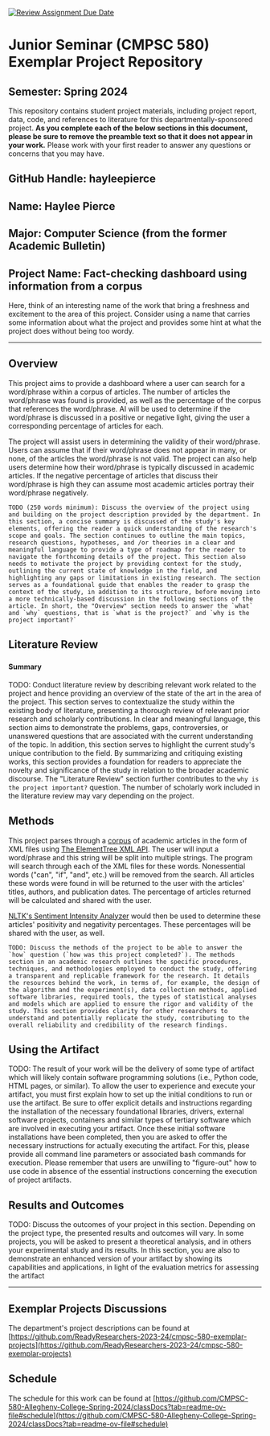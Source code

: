 [![Review Assignment Due Date](https://classroom.github.com/assets/deadline-readme-button-24ddc0f5d75046c5622901739e7c5dd533143b0c8e959d652212380cedb1ea36.svg)](https://classroom.github.com/a/Y4rZMh1t)
# Junior Seminar (CMPSC 580) Exemplar Project Repository

## Semester: Spring 2024

This repository contains student project materials, including project report, data, code, and references to literature for this departmentally-sponsored project. __As you complete each of the below sections in this document, please be sure to remove the preamble text so that it does not appear in your work.__ Please work with your first reader to answer any questions or concerns that you may have.

## GitHub Handle: hayleepierce

## Name: Haylee Pierce

## Major: Computer Science (from the former Academic Bulletin)

## Project Name: Fact-checking dashboard using information from a corpus

Here, think of an interesting name of the work that bring a freshness and excitement to the area of this project. Consider using a name that carries some information about what the project and provides some hint at what the project does without being too wordy.

---

## Overview

This project aims to provide a dashboard where a user can search for a word/phrase within a corpus of articles. The number of articles the word/phrase was found is provided, as well as the percentage of the corpus that references the word/phrase. AI will be used to determine if the word/phrase is discussed in a positive or negative light, giving the user a corresponding percentage of articles for each.

The project will assist users in determining the validity of their word/phrase. Users can assume that if their word/phrase does not appear in many, or none, of the articles the word/phrase is not valid. The project can also help users determine how their word/phrase is typically discussed in academic articles. If the negative percentage of articles that discuss their word/phrase is high they can assume most academic articles portray their word/phrase negatively.

```
TODO (250 words minimum): Discuss the overview of the project using and building on the project description provided by the department. In this section, a concise summary is discussed of the study's key elements, offering the reader a quick understanding of the research's scope and goals. The section continues to outline the main topics, research questions, hypotheses, and /or theories in a clear and meaningful language to provide a type of roadmap for the reader to navigate the forthcoming details of the project. This section also needs to motivate the project by providing context for the study, outlining the current state of knowledge in the field, and highlighting any gaps or limitations in existing research. The section serves as a foundational guide that enables the reader to grasp the context of the study, in addition to its structure, before moving into a more technically-based discussion in the following sections of the article. In short, the "Overview" section needs to answer the `what` and `why` questions, that is `what is the project?` and `why is the project important?`
```

## Literature Review

### []()

#### Summary



TODO: Conduct literature review by describing relevant work related to the project and hence providing an overview of the state of the art in the area of the project. This section serves to contextualize the study within the existing body of literature, presenting a thorough review of relevant prior research and scholarly contributions. In clear and meaningful language, this section aims to demonstrate the problems, gaps, controversies, or unanswered questions that are associated with the current understanding of the topic. In addition, this section serves to highlight the current study's unique contribution to the field. By summarizing and critiquing existing works, this section provides a foundation for readers to appreciate the novelty and significance of the study in relation to the broader academic discourse. The "Literature Review" section further contributes to the `why is the project important?` question. The number of scholarly work included in the literature review may vary depending on the project.

## Methods

This project parses through a [corpus](data/corpus) of academic articles in the form of XML files using [The ElementTree XML API](https://docs.python.org/3/library/xml.etree.elementtree.html). The user will input a word/phrase and this string will be split into multiple strings. The program will search through each of the XML files for these words. Nonessential words ("can", "if", "and", etc.) will be removed from the search. All articles these words were found in will be returned to the user with the articles' titles, authors, and publication dates. The percentage of articles returned will be calculated and shared with the user.

[NLTK's Sentiment Intensity Analyzer](https://www.nltk.org/api/nltk.sentiment.SentimentIntensityAnalyzer.html?highlight=sentimentintensity) would then be used to determine these articles' positivity and negativity percentages. These percentages will be shared with the user, as well.

``
TODO: Discuss the methods of the project to be able to answer the `how` question (`how was this project completed?`). The methods section in an academic research outlines the specific procedures, techniques, and methodologies employed to conduct the study, offering a transparent and replicable framework for the research. It details the resources behind the work, in terms of, for example, the design of the algorithm and the experiment(s), data collection methods, applied software libraries, required tools, the types of statistical analyses and models which are applied to ensure the rigor and validity of the study. This section provides clarity for other researchers to understand and potentially replicate the study, contributing to the overall reliability and credibility of the research findings.
``
## Using the Artifact

TODO: The result of your work will be the delivery of some type of artifact which will likely contain software programming solutions (i.e., Python code, HTML pages, or similar). To allow the user to experience and execute your artifact, you must first explain how to set up the initial conditions to run or use the artifact. Be sure to offer explicit details and instructions regarding the installation of the necessary foundational libraries, drivers, external software projects, containers and similar types of tertiary software which are involved in executing your artifact. Once these initial software installations have been completed, then you are asked to offer the necessary instructions for actually executing the artifact. For this, please provide all command line parameters or associated bash commands for execution. Please remember that users are unwilling to "figure-out" how to use code in absence of the essential instructions concerning the execution of project artifacts.

## Results and Outcomes

TODO: Discuss the outcomes of your project in this section. Depending on the project type, the presented results and outcomes will vary. In some projects, you will be asked to present a theoretical analysis, and in others your experimental study and its results. In this section, you are also to demonstrate an enhanced version of your artifact by showing its capabilities and applications, in light of the evaluation metrics for assessing the artifact

---

## Exemplar Projects Discussions

The department's project descriptions can be found at [https://github.com/ReadyResearchers-2023-24/cmpsc-580-exemplar-projects](https://github.com/ReadyResearchers-2023-24/cmpsc-580-exemplar-projects)

## Schedule

The schedule for this work can be found at [https://github.com/CMPSC-580-Allegheny-College-Spring-2024/classDocs?tab=readme-ov-file#schedule](https://github.com/CMPSC-580-Allegheny-College-Spring-2024/classDocs?tab=readme-ov-file#schedule)